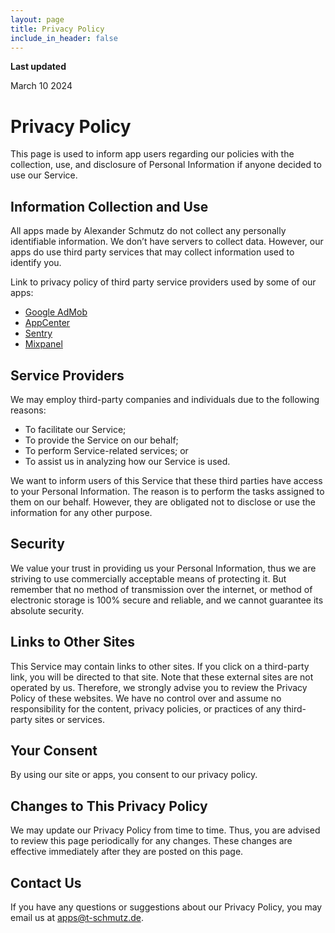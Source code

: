 ```yaml
---
layout: page
title: Privacy Policy
include_in_header: false
---
```


**Last updated**  

March 10 2024

# Privacy Policy

This page is used to inform app users regarding our policies with the collection, use, and disclosure of Personal Information if anyone decided to use our Service.

## Information Collection and Use

All apps made by Alexander Schmutz do not collect any personally identifiable information. We don’t have servers to collect data. However, our apps do use third party services that may collect information used to identify you.

Link to privacy policy of third party service providers used by some of our apps:

- [Google AdMob](https://support.google.com/admob/answer/6128543?hl=en)
- [AppCenter](https://privacy.microsoft.com/en-us/privacystatement)
- [Sentry](https://sentry.io/privacy/)
- [Mixpanel](https://mixpanel.com/legal/privacy-policy/)


## Service Providers

We may employ third-party companies and individuals due to the following reasons:

* To facilitate our Service;
* To provide the Service on our behalf;
* To perform Service-related services; or
* To assist us in analyzing how our Service is used.

We want to inform users of this Service that these third parties have access to your Personal Information. The reason is to perform the tasks assigned to them on our behalf. However, they are obligated not to disclose or use the information for any other purpose.

## Security

We value your trust in providing us your Personal Information, thus we are striving to use commercially acceptable means of protecting it. But remember that no method of transmission over the internet, or method of electronic storage is 100% secure and reliable, and we cannot guarantee its absolute security. 

## Links to Other Sites

This Service may contain links to other sites. If you click on a third-party link, you will be directed to that site. Note that these external sites are not operated by us. Therefore, we strongly advise you to review the Privacy Policy of these websites. We have no control over and assume no responsibility for the content, privacy policies, or practices of any third-party sites or services. 

## Your Consent

By using our site or apps, you consent to our privacy policy.

## Changes to This Privacy Policy

We may update our Privacy Policy from time to time. Thus, you are advised to review this page periodically for any changes. These changes are effective immediately after they are posted on this page. 

## Contact Us

If you have any questions or suggestions about our Privacy Policy, you may email us at [apps@t-schmutz.de](mailto:apps@t-schmutz.de).

